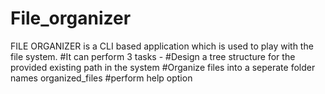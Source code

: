 # File_organizer

FILE ORGANIZER is a CLI based application which is used to play with the file system.
#It can perform 3 tasks - 
#Design a tree structure for the provided existing path in the system
#Organize files into a seperate folder names organized_files
#perform help option
